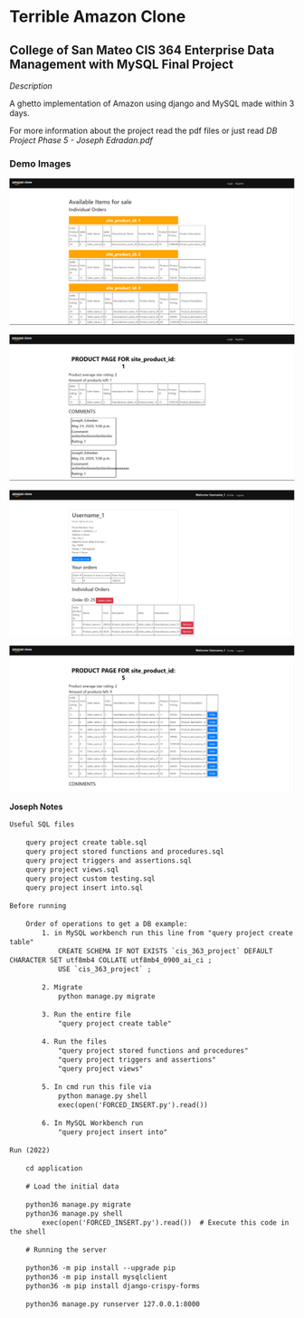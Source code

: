 # Terrible Amazon Clone

## College of San Mateo CIS 364 Enterprise Data Management with MySQL Final Project

_Description_

A ghetto implementation of Amazon using django and MySQL made within 3 days.

For more information about the project read the pdf files or just read _DB Project Phase 5 - Joseph Edradan.pdf_

### Demo Images

![image_demo_1.PNG](https://raw.githubusercontent.com/josephedradan/CSM_CIS_363_Enterprise_Data_Mgmt_w_MySQL_CRN_42508/main/Final%20Project/image_demo_1.PNG)

![image_demo_2.PNG](https://raw.githubusercontent.com/josephedradan/CSM_CIS_363_Enterprise_Data_Mgmt_w_MySQL_CRN_42508/main/Final%20Project/image_demo_2.PNG)

![image_demo_3.PNG](https://raw.githubusercontent.com/josephedradan/CSM_CIS_363_Enterprise_Data_Mgmt_w_MySQL_CRN_42508/main/Final%20Project/image_demo_3.PNG)

![image_demo_4.PNG](https://raw.githubusercontent.com/josephedradan/CSM_CIS_363_Enterprise_Data_Mgmt_w_MySQL_CRN_42508/main/Final%20Project/image_demo_4.PNG)

**Joseph Notes**

    Useful SQL files

        query project create table.sql
        query project stored functions and procedures.sql
        query project triggers and assertions.sql
        query project views.sql
        query project custom testing.sql
        query project insert into.sql

    Before running

        Order of operations to get a DB example:
            1. in MySQL workbench run this line from "query project create table"
                CREATE SCHEMA IF NOT EXISTS `cis_363_project` DEFAULT CHARACTER SET utf8mb4 COLLATE utf8mb4_0900_ai_ci ;
                USE `cis_363_project` ;

            2. Migrate
                python manage.py migrate

            3. Run the entire file
                "query project create table"

            4. Run the files
                "query project stored functions and procedures"
                "query project triggers and assertions"
                "query project views"

            5. In cmd run this file via
                python manage.py shell
                exec(open('FORCED_INSERT.py').read())

            6. In MySQL Workbench run
                "query project insert into"

    Run (2022)

        cd application

        # Load the initial data

        python36 manage.py migrate
        python36 manage.py shell
            exec(open('FORCED_INSERT.py').read())  # Execute this code in the shell

        # Running the server

        python36 -m pip install --upgrade pip
        python36 -m pip install mysqlclient
        python36 -m pip install django-crispy-forms

        python36 manage.py runserver 127.0.0.1:8000
